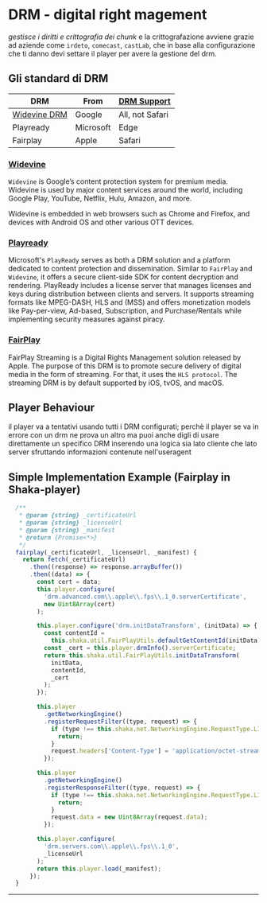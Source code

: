 # DRM - digital right magement

_gestisce i diritti e crittografia dei chunk_ e la crittografazione avviene grazie ad aziende come `irdeto`, `comecast`, `castLab`, che in base alla configurazione che ti danno devi settare il player per avere la gestione del drm.

## Gli standard di DRM

| DRM                                                       | From      | [DRM Support](https://developer.bitmovin.com/playback/docs/drm-content-protection) |
| --------------------------------------------------------- | --------- | ---------------------------------------------------------------------------------- |
| [Widevine DRM](https://pallycon.com/google-widevine-drm/) | Google    | All, not Safari                                                                    |
| Playready                                                 | Microsoft | Edge                                                                               |
| Fairplay                                                  | Apple     | Safari                                                                             |

### [Widevine](https://www.gumlet.com/learn/widevine-drm/)

`Widevine` is Google’s content protection system for premium media. Widevine is used by major content services around the world, including Google Play, YouTube, Netflix, Hulu, Amazon, and more.

Widevine is embedded in web browsers such as Chrome and Firefox, and devices with Android OS and other various OTT devices.

### [Playready](https://www.gumlet.com/learn/playready-drm/)

Microsoft's `PlayReady` serves as both a DRM solution and a platform dedicated to content protection and dissemination. Similar to `FairPlay` and `Widevine`, it offers a secure client-side SDK for content decryption and rendering. PlayReady includes a license server that manages licenses and keys during distribution between clients and servers. It supports streaming formats like MPEG-DASH, HLS and (MSS) and offers monetization models like Pay-per-view, Ad-based, Subscription, and Purchase/Rentals while implementing security measures against piracy.

### [FairPlay](https://www.gumlet.com/learn/fairplay-drm/)

FairPlay Streaming is a Digital Rights Management solution released by Apple. The purpose of this DRM is to promote secure delivery of digital media in the form of streaming. For that, it uses the `HLS protocol`. The streaming DRM is by default supported by iOS, tvOS, and macOS.

## Player Behaviour

il player va a tentativi usando tutti i DRM configurati;
perchè il player se va in errore con un drm ne prova un altro ma puoi anche digli di usare direttamente un specifico DRM inserendo una logica sia lato cliente che lato server sfruttando informazioni contenute nell'useragent

## Simple Implementation Example (Fairplay in Shaka-player)

```js
  /**
   * @param {string} _certificateUrl
   * @param {string} _licenseUrl
   * @param {string} _manifest
   * @return {Promise<*>}
   */
  fairplay(_certificateUrl, _licenseUrl, _manifest) {
    return fetch(_certificateUrl)
      .then((response) => response.arrayBuffer())
      .then((data) => {
        const cert = data;
        this.player.configure(
          'drm.advanced.com\\.apple\\.fps\\.1_0.serverCertificate',
          new Uint8Array(cert)
        );

        this.player.configure('drm.initDataTransform', (initData) => {
          const contentId =
            this.shaka.util.FairPlayUtils.defaultGetContentId(initData);
          const _cert = this.player.drmInfo().serverCertificate;
          return this.shaka.util.FairPlayUtils.initDataTransform(
            initData,
            contentId,
            _cert
          );
        });

        this.player
          .getNetworkingEngine()
          .registerRequestFilter((type, request) => {
            if (type !== this.shaka.net.NetworkingEngine.RequestType.LICENSE) {
              return;
            }
            request.headers['Content-Type'] = 'application/octet-stream';
          });

        this.player
          .getNetworkingEngine()
          .registerResponseFilter((type, request) => {
            if (type !== this.shaka.net.NetworkingEngine.RequestType.LICENSE) {
              return;
            }
            request.data = new Uint8Array(request.data);
          });

        this.player.configure(
          'drm.servers.com\\.apple\\.fps\\.1_0',
          _licenseUrl
        );
        return this.player.load(_manifest);
      });
  }
```

---
